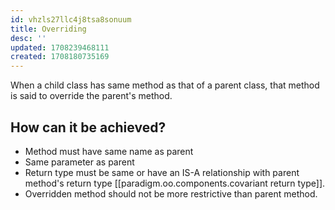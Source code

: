 ```yaml
---
id: vhzls27llc4j8tsa8sonuum
title: Overriding
desc: ''
updated: 1708239468111
created: 1708180735169
---
```


When a child class has same method as that of a parent class, that method is said to override the parent's method.

## How can it be achieved?

- Method must have same name as parent
- Same parameter as parent
- Return type must be same or have an IS-A relationship with parent method's return type [[paradigm.oo.components.covariant return type]].
- Overridden method should not be more restrictive than parent method.
